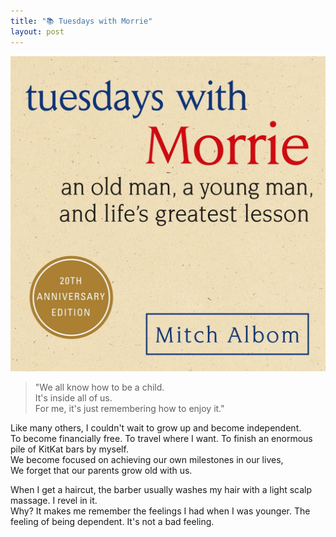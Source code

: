 ```yaml
---
title: "📚 Tuesdays with Morrie"
layout: post
---
```


![TWM](/assets/TWM.jpg)

> "We all know how to be a child.   
> It's inside all of us.    
> For me, it's just remembering how to enjoy it."

Like many others, I couldn't wait to grow up and become independent.    
To become financially free. To travel where I want. To finish an enormous pile of KitKat bars by myself.    
We become focused on achieving our own milestones in our lives,    
We forget that our parents grow old with us.    


When I get a haircut, the barber usually washes my hair with a light scalp massage. I revel in it.    
Why? It makes me remember the feelings I had when I was younger. The feeling of being dependent. It's not a bad feeling.   
